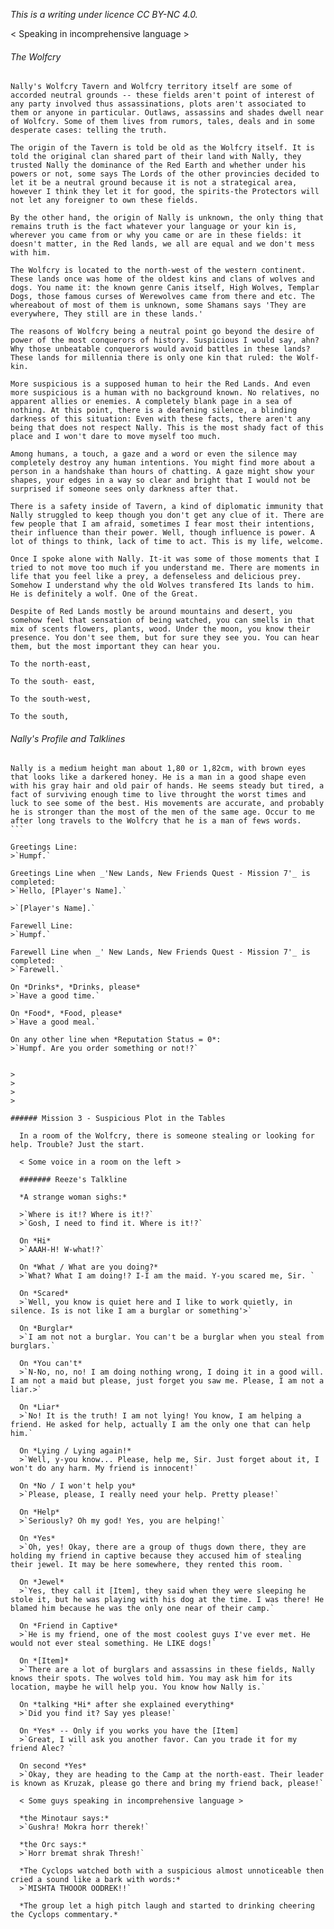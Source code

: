 *This is a writing under licence CC BY-NC 4.0.*  

< Speaking in incomprehensive language >

###### The Wolfcry

```
Nally's Wolfcry Tavern and Wolfcry territory itself are some of accorded neutral grounds -- these fields aren't point of interest of any party involved thus assassinations, plots aren't associated to them or anyone in particular. Outlaws, assassins and shades dwell near of Wolfcry. Some of them lives from rumors, tales, deals and in some desperate cases: telling the truth.

The origin of the Tavern is told be old as the Wolfcry itself. It is told the original clan shared part of their land with Nally, they trusted Nally the dominance of the Red Earth and whether under his powers or not, some says The Lords of the other provincies decided to let it be a neutral ground because it is not a strategical area, however I think they let it for good, the spirits-the Protectors will not let any foreigner to own these fields. 

By the other hand, the origin of Nally is unknown, the only thing that remains truth is the fact whatever your language or your kin is, wherever you came from or why you came or are in these fields: it doesn't matter, in the Red lands, we all are equal and we don't mess with him.

The Wolfcry is located to the north-west of the western continent. These lands once was home of the oldest kins and clans of wolves and dogs. You name it: the known genre Canis itself, High Wolves, Templar Dogs, those famous curses of Werewolves came from there and etc. The whereabout of most of them is unknown, some Shamans says 'They are everywhere, They still are in these lands.'

The reasons of Wolfcry being a neutral point go beyond the desire of power of the most conquerors of history. Suspicious I would say, ahn? Why those unbeatable conquerors would avoid battles in these lands? These lands for millennia there is only one kin that ruled: the Wolf-kin.

More suspicious is a supposed human to heir the Red Lands. And even more suspicious is a human with no background known. No relatives, no apparent allies or enemies. A completely blank page in a sea of nothing. At this point, there is a deafening silence, a blinding darkness of this situation: Even with these facts, there aren't any being that does not respect Nally. This is the most shady fact of this place and I won't dare to move myself too much.

Among humans, a touch, a gaze and a word or even the silence may completely destroy any human intentions. You might find more about a person in a handshake than hours of chatting. A gaze might show your shapes, your edges in a way so clear and bright that I would not be surprised if someone sees only darkness after that.

There is a safety inside of Tavern, a kind of diplomatic immunity that Nally struggled to keep though you don't get any clue of it. There are few people that I am afraid, sometimes I fear most their intentions, their influence than their power. Well, though influence is power. A lot of things to think, lack of time to act. This is my life, welcome.

Once I spoke alone with Nally. It-it was some of those moments that I tried to not move too much if you understand me. There are moments in life that you feel like a prey, a defenseless and delicious prey. Somehow I understand why the old Wolves transfered Its lands to him. He is definitely a wolf. One of the Great.

Despite of Red Lands mostly be around mountains and desert, you somehow feel that sensation of being watched, you can smells in that mix of scents flowers, plants, wood. Under the moon, you know their presence. You don't see them, but for sure they see you. You can hear them, but the most important they can hear you. 

To the north-east, 

To the south- east, 

To the south-west,

To the south,
```


>
>
>
>
###### Nally's Profile and Talklines

````
Nally is a medium height man about 1,80 or 1,82cm, with brown eyes that looks like a darkered honey. He is a man in a good shape even with his gray hair and old pair of hands. He seems steady but tired, a fact of surviving enough time to live throught the worst times and luck to see some of the best. His movements are accurate, and probably he is stronger than the most of the men of the same age. Occur to me after long travels to the Wolfcry that he is a man of fews words.
```

Greetings Line:
>`Humpf.`

Greetings Line when _'New Lands, New Friends Quest - Mission 7'_ is completed:
>`Hello, [Player's Name].`

>`[Player's Name].`

Farewell Line:
>`Humpf.`

Farewell Line when _' New Lands, New Friends Quest - Mission 7'_ is completed:
>`Farewell.`

On *Drinks*, *Drinks, please*
>`Have a good time.`

On *Food*, *Food, please*
>`Have a good meal.`

On any other line when *Reputation Status = 0*:
>`Humpf. Are you order something or not!?`


>
>
>
>

###### Mission 3 - Suspicious Plot in the Tables

  In a room of the Wolfcry, there is someone stealing or looking for help. Trouble? Just the start.
  
  < Some voice in a room on the left >
  
  ####### Reeze's Talkline
  
  *A strange woman sighs:*
  
  >`Where is it!? Where is it!?`
  >`Gosh, I need to find it. Where is it!?`
  
  On *Hi*
  >`AAAH-H! W-what!?`
  
  On *What / What are you doing?*
  >`What? What I am doing!? I-I am the maid. Y-you scared me, Sir. `
  
  On *Scared*
  >`Well, you know is quiet here and I like to work quietly, in silence. Is is not like I am a burglar or something'>`
  
  On *Burglar*
  >`I am not not a burglar. You can't be a burglar when you steal from burglars.`
  
  On *You can't*
  >`N-No, no, no! I am doing nothing wrong, I doing it in a good will. I am not a maid but please, just forget you saw me. Please, I am not a liar.>`
  
  On *Liar*
  >`No! It is the truth! I am not lying! You know, I am helping a friend. He asked for help, actually I am the only one that can help him.`
  
  On *Lying / Lying again!*
  >`Well, y-you know... Please, help me, Sir. Just forget about it, I won't do any harm. My friend is innocent!`
  
  On *No / I won't help you*
  >`Please, please, I really need your help. Pretty please!`
  
  On *Help*
  >`Seriously? Oh my god! Yes, you are helping!`
  
  On *Yes*
  >`Oh, yes! Okay, there are a group of thugs down there, they are holding my friend in captive because they accused him of stealing their jewel. It may be here somewhere, they rented this room. `
  
  On *Jewel*
  >`Yes, they call it [Item], they said when they were sleeping he stole it, but he was playing with his dog at the time. I was there! He blamed him because he was the only one near of their camp.`

  On *Friend in Captive*
  >`He is my friend, one of the most coolest guys I've ever met. He would not ever steal something. He LIKE dogs!`
  
  On *[Item]*
  >`There are a lot of burglars and assassins in these fields, Nally knows their spots. The wolves told him. You may ask him for its location, maybe he will help you. You know how Nally is.`
  
  On *talking *Hi* after she explained everything*
  >`Did you find it? Say yes please!`
  
  On *Yes* -- Only if you works you have the [Item]
  >`Great, I will ask you another favor. Can you trade it for my friend Alec? `
  
  On second *Yes*
  >`Okay, they are heading to the Camp at the north-east. Their leader is known as Kruzak, please go there and bring my friend back, please!`

  < Some guys speaking in incomprehensive language >
  
  *the Minotaur says:*
  >`Gushra! Mokra horr therek!`
  
  *the Orc says:*
  >`Horr bremat shrak Thresh!`

  *The Cyclops watched both with a suspicious almost unnoticeable then cried a sound like a bark with words:*
  >`MISHTA THOOOR OODREK!!`
  
  *The group let a high pitch laugh and started to drinking cheering the Cyclops commentary.*
